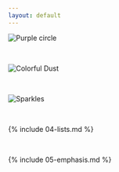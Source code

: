 ```yaml
---
layout: default
---
```


![Purple circle](https://image.freepik.com/free-vector/shining-circle-purple-lighting-isolated-dark-background_1441-2396.jpg)

<br>

![Colorful Dust](https://image.freepik.com/free-photo/explosion-colored-powder-white-background_1112-1555.jpg)

<br>

![Sparkles](https://image.freepik.com/free-vector/shining-bokeh-overlay-background_1409-778.jpg)

<br>

{% include 04-lists.md %}

<br>

{% include 05-emphasis.md %}